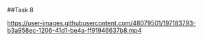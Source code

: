 
##Task 8

https://user-images.githubusercontent.com/48079501/197183793-b3a958ec-1206-41d1-be4a-ff91946637b8.mp4
